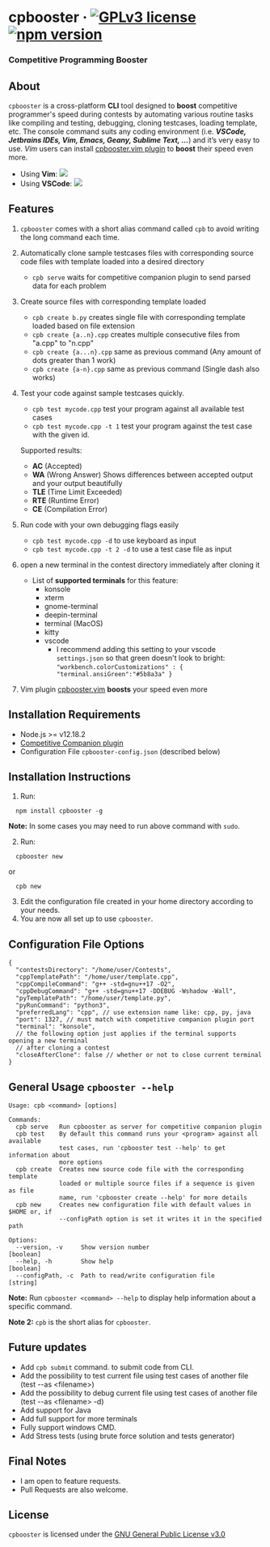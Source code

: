 # cpbooster &middot; [![GPLv3 license](https://img.shields.io/badge/License-GPLv3-blue.svg)](https://github.com/searleser97/cpbooster/blob/master/LICENSE) [![npm version](https://badge.fury.io/js/cpbooster.svg#)](https://badge.fury.io/js/cpbooster)

### Competitive Programming Booster

## About

`cpbooster` is a cross-platform **CLI** tool designed to **boost** competitive programmer's speed during contests by automating various routine tasks like compiling and testing, debugging, cloning testcases, loading template, etc. The console command suits any coding environment (i.e. _**VSCode, Jetbrains IDEs, Vim, Emacs, Geany, Sublime Text, ...**_) and it’s very easy to use. _Vim_ users can install [cpbooster.vim plugin](https://github.com/searleser97/cpbooster.vim) to **boost** their speed even more.

- Using **Vim**: <img src="https://searleser97.gitlab.io/competitive-programming-notes/cpbooster/cpbooster.gif"/>
- Using **VSCode**: <img src="https://searleser97.gitlab.io/competitive-programming-notes/cpbooster/cpbooster_vscode.gif"/>

## Features

1. `cpbooster` comes with a short alias command called `cpb` to avoid writing the long command each time.
1. Automatically clone sample testcases files with corresponding source code files with template loaded into a desired directory
   - `cpb serve` waits for competitive companion plugin to send parsed data for each problem
1. Create source files with corresponding template loaded
   - `cpb create b.py` creates single file with corresponding template loaded based on file extension
   - `cpb create {a..n}.cpp` creates multiple consecutive files from "a.cpp" to "n.cpp"
   - `cpb create {a...n}.cpp` same as previous command (Any amount of dots greater than 1 work)
   - `cpb create {a-n}.cpp` same as previous command (Single dash also works)
1. Test your code against sample testcases quickly.
   - `cpb test mycode.cpp` test your program against all available test cases
   - `cpb test mycode.cpp -t 1` test your program against the test case with the given id.

   Supported results:
   - **AC** (Accepted)
   - **WA** (Wrong Answer) Shows differences between accepted output and your output beautifully
   - **TLE** (Time Limit Exceeded)
   - **RTE** (Runtime Error)
   - **CE** (Compilation Error)
1. Run code with your own debugging flags easily
   - `cpb test mycode.cpp -d` to use keyboard as input
   - `cpb test mycode.cpp -t 2 -d` to use a test case file as input
1. open a new terminal in the contest directory immediately after cloning it
   - List of **supported terminals** for this feature:
     - konsole
     - xterm
     - gnome-terminal
     - deepin-terminal
     - terminal (MacOS)
     - kitty
     - vscode
       - I recommend adding this setting to your vscode `settings.json` so that green doesn't look to bright:
       `"workbench.colorCustomizations" : { "terminal.ansiGreen":"#5b8a3a" }`

1. Vim plugin [cpbooster.vim](https://github.com/searleser97/cpbooster.vim) **boosts** your speed even more

## Installation Requirements

- Node.js >= v12.18.2
- [Competitive Companion plugin](https://github.com/jmerle/competitive-companion)
- Configuration File `cpbooster-config.json` (described below)

## Installation Instructions

1. Run:

```shell
  npm install cpbooster -g
```

**Note:** In some cases you may need to run above command with `sudo`.

2. Run:

```shell
  cpbooster new
```
  or
```shell
  cpb new
```

3. Edit the configuration file created in your home directory according to your needs.
4. You are now all set up to use `cpbooster`.

## Configuration File Options

```jsonc
{
  "contestsDirectory": "/home/user/Contests",
  "cppTemplatePath": "/home/user/template.cpp",
  "cppCompileCommand": "g++ -std=gnu++17 -O2",
  "cppDebugCommand": "g++ -std=gnu++17 -DDEBUG -Wshadow -Wall",
  "pyTemplatePath": "/home/user/template.py",
  "pyRunCommand": "python3",
  "preferredLang": "cpp", // use extension name like: cpp, py, java
  "port": 1327, // must match with competitive companion plugin port
  "terminal": "konsole",
  // the following option just applies if the terminal supports opening a new terminal
  // after cloning a contest
  "closeAfterClone": false // whether or not to close current terminal
}
```

## General Usage `cpbooster --help`

```
Usage: cpb <command> [options]

Commands:
  cpb serve   Run cpbooster as server for competitive companion plugin
  cpb test    By default this command runs your <program> against all available
              test cases, run 'cpbooster test --help' to get information about
              more options
  cpb create  Creates new source code file with the corresponding template
              loaded or multiple source files if a sequence is given as file
              name, run 'cpbooster create --help' for more details
  cpb new     Creates new configuration file with default values in $HOME or, if
              --configPath option is set it writes it in the specified path

Options:
  --version, -v     Show version number                                [boolean]
  --help, -h        Show help                                          [boolean]
  --configPath, -c  Path to read/write configuration file               [string]
```

**Note:** Run `cpbooster <command> --help` to display help information about a specific command.

**Note 2:** `cpb` is the short alias for `cpbooster`.

## Future updates

- Add `cpb submit` command. to submit code from CLI.
- Add the possibility to test current file using test cases of another file (test --as \<filename>)
- Add the possibility to debug current file using test cases of another file (test --as \<filename> -d)
- Add support for Java
- Add full support for more terminals
- Fully support windows CMD.
- Add Stress tests (using brute force solution and tests generator)

## Final Notes

- I am open to feature requests.
- Pull Requests are also welcome.

## License

`cpbooster` is licensed under the [GNU General Public License v3.0](https://github.com/searleser97/cpbooster/blob/master/LICENSE)
